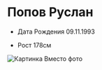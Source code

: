 # Попов Руслан

- Дата Рождения 09.11.1993
  
- Рост 178см

![Картинка Вместо фото](1637646471_43-hdpic-club-p-obnovlennoi-toiota-kamri-58.jpg)